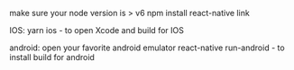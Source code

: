make sure your node version is > v6
npm install
react-native link

IOS:
	yarn ios - to open Xcode and build for IOS

android:
	open your favorite android emulator
	react-native run-android - to install build for android